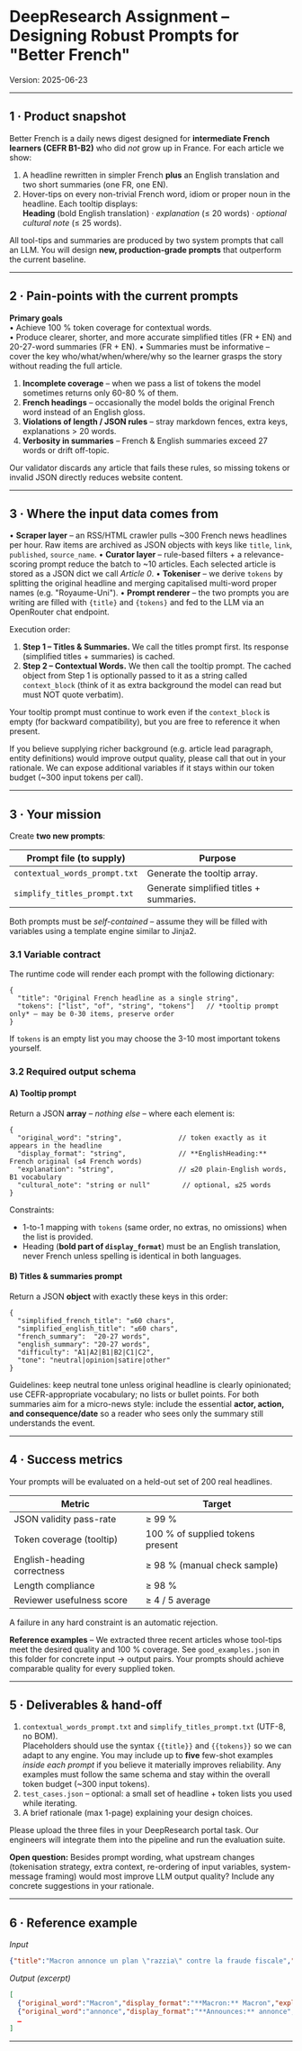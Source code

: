 # DeepResearch Assignment – Designing Robust Prompts for "Better French"

Version: 2025-06-23

---
## 1 · Product snapshot
Better French is a daily news digest designed for **intermediate French learners (CEFR B1-B2)** who did _not_ grow up in France.  For each article we show:

1. A headline rewritten in simpler French **plus** an English translation and two short summaries (one FR, one EN).
2. Hover-tips on every non-trivial French word, idiom or proper noun in the headline.  Each tooltip displays:  
   **Heading** (bold English translation) · _explanation_ (≤ 20 words) · _optional cultural note_ (≤ 25 words).

All tool-tips and summaries are produced by two system prompts that call an LLM.  You will design **new, production-grade prompts** that outperform the current baseline.

---
## 2 · Pain-points with the current prompts
**Primary goals**  
• Achieve 100 % token coverage for contextual words.  
• Produce clearer, shorter, and more accurate simplified titles (FR + EN) and 20-27-word summaries (FR + EN).
• Summaries must be informative – cover the key who/what/when/where/why so the learner grasps the story without reading the full article.

1. **Incomplete coverage** – when we pass a list of tokens the model sometimes returns only 60-80 % of them.
2. **French headings** – occasionally the model bolds the original French word instead of an English gloss.
3. **Violations of length / JSON rules** – stray markdown fences, extra keys, explanations > 20 words.
4. **Verbosity in summaries** – French & English summaries exceed 27 words or drift off-topic.

Our validator discards any article that fails these rules, so missing tokens or invalid JSON directly reduces website content.

---
## 3 · Where the input data comes from
• **Scraper layer** – an RSS/HTML crawler pulls ~300 French news headlines per hour. Raw items are archived as JSON objects with keys like `title`, `link`, `published`, `source_name`.
• **Curator layer** – rule-based filters + a relevance-scoring prompt reduce the batch to ~10 articles. Each selected article is stored as a JSON dict we call *Article 0*.
• **Tokeniser** – we derive `tokens` by splitting the original headline and merging capitalised multi-word proper names (e.g. "Royaume-Uni").
• **Prompt renderer** – the two prompts you are writing are filled with `{title}` and `{tokens}` and fed to the LLM via an OpenRouter chat endpoint.

Execution order:
1. **Step 1 – Titles & Summaries.**  We call the titles prompt first.  Its response (simplified titles + summaries) is cached.
2. **Step 2 – Contextual Words.**  We then call the tooltip prompt.  The cached object from Step 1 is optionally passed to it as a string called `context_block` (think of it as extra background the model can read but must NOT quote verbatim).

Your tooltip prompt must continue to work even if the `context_block` is empty (for backward compatibility), but you are free to reference it when present.

If you believe supplying richer background (e.g. article lead paragraph, entity definitions) would improve output quality, please call that out in your rationale. We can expose additional variables if it stays within our token budget (~300 input tokens per call).

---
## 3 · Your mission
Create **two new prompts**:

| Prompt file (to supply) | Purpose |
|-------------------------|---------|
| `contextual_words_prompt.txt` | Generate the tooltip array. |
| `simplify_titles_prompt.txt`  | Generate simplified titles + summaries. |

Both prompts must be _self-contained_ – assume they will be filled with variables using a template engine similar to Jinja2.

### 3.1  Variable contract
The runtime code will render each prompt with the following dictionary:
```jsonc
{
  "title": "Original French headline as a single string",
  "tokens": ["list", "of", "string", "tokens"]   // *tooltip prompt only* – may be 0-30 items, preserve order
}
```
If `tokens` is an empty list you may choose the 3-10 most important tokens yourself.

### 3.2  Required output schema
####  A) Tooltip prompt
Return a JSON **array** – _nothing else_ – where each element is:
```jsonc
{
  "original_word": "string",              // token exactly as it appears in the headline
  "display_format": "string",             // **EnglishHeading:** French original (≤4 French words)
  "explanation": "string",                // ≤20 plain-English words, B1 vocabulary
  "cultural_note": "string or null"        // optional, ≤25 words
}
```
Constraints:
* 1-to-1 mapping with `tokens` (same order, no extras, no omissions) when the list is provided.
* Heading (**bold part of `display_format`**) must be an English translation, never French unless spelling is identical in both languages.

####  B) Titles & summaries prompt
Return a JSON **object** with exactly these keys in this order:
```jsonc
{
  "simplified_french_title": "≤60 chars",
  "simplified_english_title": "≤60 chars",
  "french_summary":  "20-27 words",
  "english_summary": "20-27 words",
  "difficulty": "A1|A2|B1|B2|C1|C2",
  "tone": "neutral|opinion|satire|other"
}
```
Guidelines: keep neutral tone unless original headline is clearly opinionated; use CEFR-appropriate vocabulary; no lists or bullet points.
For both summaries aim for a micro-news style: include the essential **actor, action, and consequence/date** so a reader who sees only the summary still understands the event.

---
## 4 · Success metrics
Your prompts will be evaluated on a held-out set of 200 real headlines.

| Metric | Target |
|--------|--------|
| JSON validity pass-rate | ≥ 99 % |
| Token coverage (tooltip) | 100 % of supplied tokens present |
| English-heading correctness | ≥ 98 % (manual check sample) |
| Length compliance | ≥ 98 % |
| Reviewer usefulness score | ≥ 4 / 5 average |

A failure in any hard constraint is an automatic rejection.

**Reference examples**  – We extracted three recent articles whose tool-tips meet the desired quality and 100 % coverage.  See `good_examples.json` in this folder for concrete input → output pairs.  Your prompts should achieve comparable quality for every supplied token.

---
## 5 · Deliverables & hand-off
1. `contextual_words_prompt.txt` and `simplify_titles_prompt.txt` (UTF-8, no BOM).  
   Placeholders should use the syntax `{{title}}` and `{{tokens}}` so we can adapt to any engine.
   You may include up to **five** few-shot examples _inside each prompt_ if you believe it materially improves reliability.  Any examples must follow the same schema and stay within the overall token budget (~300 input tokens).
2. `test_cases.json` – optional: a small set of headline + token lists you used while iterating.
3. A brief rationale (max 1-page) explaining your design choices.

Please upload the three files in your DeepResearch portal task. Our engineers will integrate them into the pipeline and run the evaluation suite.

**Open question:** Besides prompt wording, what upstream changes (tokenisation strategy, extra context, re-ordering of input variables, system-message framing) would most improve LLM output quality?  Include any concrete suggestions in your rationale.

---
## 6 · Reference example
_Input_
```json
{"title":"Macron annonce un plan \"razzia\" contre la fraude fiscale","tokens":["Macron","annonce","plan","razzia","fraude","fiscale"]}
```
_Output (excerpt)_
```json
[
  {"original_word":"Macron","display_format":"**Macron:** Macron","explanation":"President of France (2017–present)","cultural_note":""},
  {"original_word":"annonce","display_format":"**Announces:** annonce","explanation":"Third-person singular of 'annoncer' (to announce)","cultural_note":""},
  …
]
```
---